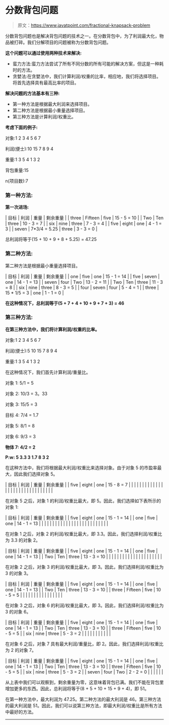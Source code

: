 # 分数背包问题

> 原文：<https://www.javatpoint.com/fractional-knapsack-problem>

分数背包问题也是解决背包问题的技术之一。在分数背包中，为了利润最大化，物品被打碎。我们分解项目的问题被称为分数背包问题。

**这个问题可以通过使用两种技术来解决:**

*   蛮力方法:蛮力方法尝试了所有不同分数的所有可能的解决方案，但这是一种耗时的方法。
*   贪婪法:在贪婪法中，我们计算利润/权重的比率，相应地，我们将选择项目。将首先选择具有最高比率的项目。

**解决问题的方法基本有三种:**

*   第一种方法是根据最大利润来选择项目。
*   第二种方法是根据最小重量选择项目。
*   第三种方法是计算利润/权重比。

**考虑下面的例子:**

对象:1 2 3 4 5 6 7

利润(便士):10 15 7 8 9 4

重量:1 3 5 4 1 3 2

背包重量:15

n(项目数):7

### 第一种方法:

**第一次进场:**

| 目标 | 利润 | 重量 | 剩余重量 |
| three | Fifteen | five | 15 - 5 = 10 |
| Two | Ten | three | 10 - 3 = 7 |
| six | nine | three | 7 - 3 = 4 |
| five | eight | one | 4 - 1 = 3 |
| seven | 7*3/4 = 5.25 | three | 3 - 3 = 0 |

总利润将等于(15 + 10 + 9 + 8 + 5.25) = 47.25

### 第二种方法:

第二种方法是根据最小重量选择项目。

| 目标 | 利润 | 重量 | 剩余重量 |
| one | five | one | 15 - 1 = 14 |
| five | seven | one | 14 - 1 = 13 |
| seven | four | Two | 13 - 2 = 11 |
| Two | Ten | three | 11 - 3 = 8 |
| six | nine | three | 8 - 3 = 5 |
| four | seven | four | 5 - 4 = 1 |
| three | 15 * 1/5 = 3 | one | 1 - 1 = 0 |

**在这种情况下，总利润等于(5 + 7 + 4 + 10 + 9 + 7 + 3) = 46**

### 第三种方法:

**在第三种方法中，我们将计算利润/权重的比率。**

对象:1 2 3 4 5 6 7

利润(便士):5 10 15 7 8 9 4

重量:1 3 5 4 1 3 2

在这种情况下，我们首先计算利润/重量比。

对象 1: 5/1 = 5

对象 2: 10/3 = 3。33

对象 3: 15/5 = 3

目标 4: 7/4 = 1.7

对象 5: 8/1 = 8

对象 6: 9/3 = 3

**物体 7: 4/2 = 2**

**P:w: 5 3.3 3 1.7 8 3 2**

在这种方法中，我们将根据最大利润/权重比来选择对象。由于对象 5 的市盈率最大，因此我们选择对象 5。

| 目标 | 利润 | 重量 | 剩余重量 |
| five | eight | one | 15 - 8 = 7 |
|  |  |  |  |
|  |  |  |  |
|  |  |  |  |
|  |  |  |  |
|  |  |  |  |
|  |  |  |  |

在对象 5 之后，对象 1 的利润/权重比最大，即 5。因此，我们选择如下表所示的对象 1:

| 目标 | 利润 | 重量 | 剩余重量 |
| five | eight | one | 15 - 1 = 14 |
| one | five | one | 14 - 1 = 13 |
|  |  |  |  |
|  |  |  |  |
|  |  |  |  |
|  |  |  |  |
|  |  |  |  |

在对象 1 之后，对象 2 的利润/权重比最大，即 3.3。因此，我们选择利润/权重比为 3.3 的对象 2。

| 目标 | 利润 | 重量 | 剩余重量 |
| five | eight | one | 15 - 1 = 14 |
| one | five | one | 14 - 1 = 13 |
| Two | Ten | three | 13 - 3 = 10 |
|  |  |  |  |
|  |  |  |  |
|  |  |  |  |
|  |  |  |  |

在对象 2 之后，对象 3 的利润/权重比最大，即 3。因此，我们选择利润/权重比为 3 的对象 3。

| 目标 | 利润 | 重量 | 剩余重量 |
| five | eight | one | 15 - 1 = 14 |
| one | five | one | 14 - 1 = 13 |
| Two | Ten | three | 13 - 3 = 10 |
| three | Fifteen | five | 10 - 5 = 5 |
|  |  |  |  |
|  |  |  |  |
|  |  |  |  |

在对象 3 之后，对象 6 的利润/权重比最大，即 3。因此，我们选择利润/权重比为 3 的对象 6。

| 目标 | 利润 | 重量 | 剩余重量 |
| five | eight | one | 15 - 1 = 14 |
| one | five | one | 14 - 1 = 13 |
| Two | Ten | three | 13 - 3 = 10 |
| three | Fifteen | five | 10 - 5 = 5 |
| six | nine | three | 5 - 3 = 2 |
|  |  |  |  |
|  |  |  |  |

在对象 6 之后，对象 7 具有最大利润/重量比，即 2。因此，我们选择利润/权重比为 2 的对象 7。

| 目标 | 利润 | 重量 | 剩余重量 |
| five | eight | one | 15 - 1 = 14 |
| one | five | one | 14 - 1 = 13 |
| Two | Ten | three | 13 - 3 = 10 |
| three | Fifteen | five | 10 - 5 = 5 |
| six | nine | three | 5 - 3 = 2 |
| seven | four | Two | 2 - 2 = 0 |
|  |  |  |  |

从上表中我们可以观察到，剩余重量为零，这意味着背包已满。我们不能在背包里增加更多的东西。因此，总利润将等于(8 + 5 + 10 + 15 + 9 + 4)，即 51。

在第一种方法中，最大利润为 47.25。第二种方法的最大利润是 46。第三种方法的最大利润是 51。因此，我们可以说第三种方法，即最大利润/权重比是所有方法中最好的方法。

* * *